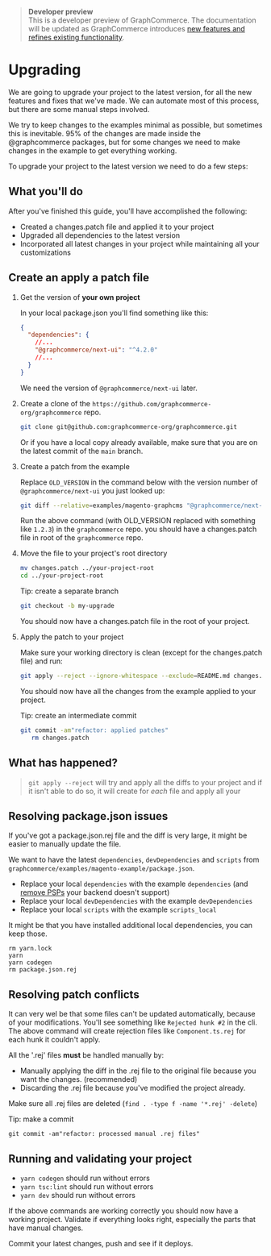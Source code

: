 > **Developer preview**  
> This is a developer preview of GraphCommerce. The documentation will be
> updated as GraphCommerce introduces
> [new features and refines existing functionality](https://github.com/graphcommerce-org/graphcommerce/releases).

# Upgrading

We are going to upgrade your project to the latest version, for all the new
features and fixes that we've made. We can automate most of this process, but
there are some manual steps involved.

We try to keep changes to the examples minimal as possible, but sometimes this
is inevitable. 95% of the changes are made inside the @graphcommerce packages,
but for some changes we need to make changes in the example to get everything
working.

To upgrade your project to the latest version we need to do a few steps:

## What you'll do

After you've finished this guide, you'll have accomplished the following:

- Created a changes.patch file and applied it to your project
- Upgraded all dependencies to the latest version
- Incorporated all latest changes in your project while maintaining all your
  customizations

## Create an apply a patch file

1. Get the version of **your own project**

   In your local package.json you'll find something like this:

   ```json
   {
     "dependencies": {
       //...
       "@graphcommerce/next-ui": "^4.2.0"
       //...
     }
   }
   ```

   We need the version of `@graphcommerce/next-ui` later.

2. Create a clone of the `https://github.com/graphcommerce-org/graphcommerce`
   repo.

   ```bash
   git clone git@github.com:graphcommerce-org/graphcommerce.git
   ```

   Or if you have a local copy already available, make sure that you are on the
   latest commit of the `main` branch.

3. Create a patch from the example

   Replace `OLD_VERSION` in the command below with the version number of
   `@graphcommerce/next-ui` you just looked up:

   ```bash
   git diff --relative=examples/magento-graphcms "@graphcommerce/next-ui@OLD_VERSION" examples/magento-graphcms ':!examples/magento-graphcms/CHANGELOG.md' > changes.patch
   ```

   Run the above command (with OLD_VERSION replaced with something like `1.2.3`)
   in the `graphcommerce` repo. you should have a changes.patch file in root of
   the `graphcommerce` repo.

4. Move the file to your project's root directory

   ```bash
   mv changes.patch ../your-project-root
   cd ../your-project-root
   ```

   Tip: create a separate branch

   ```bash
   git checkout -b my-upgrade
   ```

   You should now have a changes.patch file in the root of your project.

5. Apply the patch to your project

   Make sure your working directory is clean (except for the changes.patch file)
   and run:

   ```bash
   git apply --reject --ignore-whitespace --exclude=README.md changes.patch
   ```

   You should now have all the changes from the example applied to your project.

   Tip: create an intermediate commit

   ```bash
   git commit -am"refactor: applied patches"
      rm changes.patch
   ```

## What has happened?

> `git apply --reject` will try and apply all the diffs to your project and if
> it isn't able to do so, it will create for _each_ file and apply all your

## Resolving package.json issues

If you've got a package.json.rej file and the diff is very large, it might be
easier to manually update the file.

We want to have the latest `dependencies`, `devDependencies` and `scripts` from
`graphcommerce/examples/magento-example/package.json`.

- Replace your local `dependencies` with the example `dependencies` (and
  [remove PSPs](./getting-started/create.md#remove-unused-psps) your backend
  doesn't support)
- Replace your local `devDependencies` with the example `devDependencies`
- Replace your local `scripts` with the example `scripts_local`

It might be that you have installed additional local dependencies, you can keep
those.

```
rm yarn.lock
yarn
yarn codegen
rm package.json.rej
```

## Resolving patch conflicts

It can very wel be that some files can't be updated automatically, because of
your modifications. You'll see something like `Rejected hunk #2` in the cli. The
above command will create rejection files like `Component.ts.rej` for each hunk
it couldn't apply.

All the '.rej' files **must** be handled manually by:

- Manually applying the diff in the .rej file to the original file because you
  want the changes. (recommended)
- Discarding the .rej file because you've modified the project already.

Make sure all .rej files are deleted (`find . -type f -name '*.rej' -delete`)

Tip: make a commit

```
git commit -am"refactor: processed manual .rej files"
```

## Running and validating your project

- `yarn codegen` should run without errors
- `yarn tsc:lint` should run without errors
- `yarn dev` should run without errors

If the above commands are working correctly you should now have a working
project. Validate if everything looks right, especially the parts that have
manual changes.

Commit your latest changes, push and see if it deploys.
